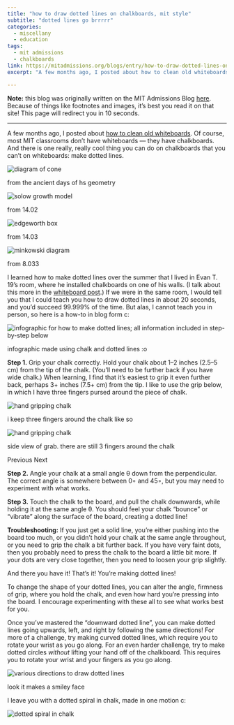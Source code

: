 ```yaml
---
title: "how to draw dotted lines on chalkboards, mit style"
subtitle: "dotted lines go brrrrr"
categories:
  - miscellany
  - education
tags:
  - mit admissions
  - chalkboards
link: https://mitadmissions.org/blogs/entry/how-to-draw-dotted-lines-on-chalkboards-mit-style/
excerpt: "A few months ago, I posted about how to clean old whiteboards. Of course, most MIT classrooms don’t have whiteboards — they have chalkboards. And there is one really, really cool thing you can do on chalkboards that you can’t on whiteboards: make dotted lines."

---
```


<div class="notice--warning"><b>Note:</b> this blog was originally written on the MIT Admissions Blog <a href="https://mitadmissions.org/blogs/entry/how-to-draw-dotted-lines-on-chalkboards-mit-style/">here</a>. Because of things like footnotes and images, it’s best you read it on that site! This page will redirect you in 10 seconds.</div> <meta http-equiv="refresh" content="10;URL=https://mitadmissions.org/blogs/entry/how-to-draw-dotted-lines-on-chalkboards-mit-style/">

---

A few months ago, I posted about [how to clean old whiteboards](https://mitadmissions.org/blogs/entry/how-to-restore-an-old-whiteboard/). Of course, most MIT classrooms don’t have whiteboards — they have chalkboards. And there is one really, really cool thing you can do on chalkboards that you can’t on whiteboards: make dotted lines.

![diagram of cone](https://mitadmissions.org/wp-content/uploads/2021/05/20210520_135207-scaled-e1621535039515-1000x1000.jpg)

from the ancient days of hs geometry

![solow growth model](https://mitadmissions.org/wp-content/uploads/2021/05/20210520_1352180-scaled-e1621535081848-1000x1000.jpg)

from 14.02

![edgeworth box](https://mitadmissions.org/wp-content/uploads/2021/05/20210520_135228-scaled-e1621535199244-1000x1000.jpg)

from 14.03

![minkowski diagram](https://mitadmissions.org/wp-content/uploads/2021/05/20210520_135240-scaled-e1621535241926-1000x915.jpg)

from 8.033

I learned how to make dotted lines over the summer that I lived in Evan T. 19’s room, where he installed chalkboards on one of his walls. (I talk about this more in the [whiteboard post](https://mitadmissions.org/?p=65372).) If we were in the same room, I would tell you that I could teach you how to draw dotted lines in about 20 seconds, and you’d succeed 99.999% of the time. But alas, I cannot teach you in person, so here is a how-to in blog form c:

 

![infographic for how to make dotted lines; all information included in step-by-step below](https://mitadmissions.org/wp-content/uploads/2021/05/20210520_135153-1000x750.jpg)

infographic made using chalk and dotted lines :o

**Step 1.** Grip your chalk correctly. Hold your chalk about 1–2 inches (2.5–5 cm) from the tip of the chalk. (You’ll need to be further back if you have wide chalk.) When learning, I find that it’s easiest to grip it even further back, perhaps 3+ inches (7.5+ cm) from the tip. I like to use the grip below, in which I have three fingers pursed around the piece of chalk.

![hand gripping chalk](https://mitadmissions.org/wp-content/uploads/2021/05/20210520_135006-800x1067.jpg)

i keep three fingers around the chalk like so

![hand gripping chalk](https://mitadmissions.org/wp-content/uploads/2021/05/20210520_134954-800x1067.jpg)

side view of grab. there are still 3 fingers around the chalk

Previous Next

**Step 2.** Angle your chalk at a small angle θ down from the perpendicular. The correct angle is somewhere between 0∘ and 45∘, but you may need to experiment with what works.

**Step 3.** Touch the chalk to the board, and pull the chalk downwards, while holding it at the same angle θ. You should feel your chalk “bounce” or “vibrate” along the surface of the board, creating a dotted line!

**Troubleshooting:** If you just get a solid line, you’re either pushing into the board too much, or you didn’t hold your chalk at the same angle throughout, or you need to grip the chalk a bit further back. If you have very faint dots, then you probably need to press the chalk to the board a little bit more. If your dots are very close together, then you need to loosen your grip slightly.

And there you have it! That’s it! You’re making dotted lines!

To change the shape of your dotted lines, you can alter the angle, firmness of grip, where you hold the chalk, and even how hard you’re pressing into the board. I encourage experimenting with these all to see what works best for you.

Once you’ve mastered the “downward dotted line”, you can make dotted lines going upwards, left, and right by following the same directions! For more of a challenge, try making curved dotted lines, which require you to rotate your wrist as you go along. For an even harder challenge, try to make dotted circles *without* lifting your hand off of the chalkboard. This requires you to rotate your wrist and your fingers as you go along.

![various directions to draw dotted lines](https://mitadmissions.org/wp-content/uploads/2021/05/20210520_135409-scaled-e1621535387423-1000x1000.jpg)

look it makes a smiley face

I leave you with a dotted spiral in chalk, made in one motion c:

![dotted spiral in chalk](https://mitadmissions.org/wp-content/uploads/2021/05/20210520_135503-scaled-e1621535430415-1000x1000.jpg)